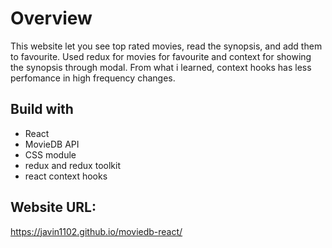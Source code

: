 # Overview

This website let you see top rated movies, read the synopsis, and add them to favourite. Used redux for movies for favourite and context for showing the synopsis through modal. From what i learned, context hooks has less perfomance in high frequency changes.

## Build with

- React
- MovieDB API
- CSS module
- redux and redux toolkit
- react context hooks

## Website URL:
https://javin1102.github.io/moviedb-react/
